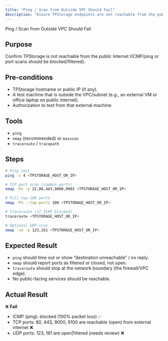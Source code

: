 ```yaml
---
title: "Ping / Scan from Outside VPC Should Fail"
description: "Ensure TPStorage endpoints are not reachable from the public internet and are protected by firewall rules."
---
```

Ping / Scan from Outside VPC Should Fail

## Purpose
Confirm TPStorage is not reachable from the public Internet (ICMP/ping or port scans should be blocked/filtered).

## Pre-conditions

* TPStorage hostname or public IP (if any).
* A test machine that is outside the VPC/subnet (e.g., an external VM or office laptop on public internet).
* Authorization to test from that external machine.

## Tools

* `ping`
* `nmap` (recommended) or `masscan`
* `traceroute` / `tracepath`

## Steps

```bash
# Ping test
ping -c 4 <TPSTORAGE_HOST_OR_IP>

# TCP port scan (common ports)
nmap -Pn -p 22,80,443,9000,9001 <TPSTORAGE_HOST_OR_IP>

# Full top-100 ports
nmap -Pn --top-ports 100 <TPSTORAGE_HOST_OR_IP>

# Traceroute (if ICMP blocked)
traceroute <TPSTORAGE_HOST_OR_IP>

# Optional UDP scan
nmap -sU -p 123,161 <TPSTORAGE_HOST_OR_IP>
```

## Expected Result

* `ping` should time out or show “destination unreachable” / no reply.
* `nmap` should report ports as filtered or closed, not open.
* `traceroute` should stop at the network boundary (the firewall/VPC edge).
* No public-facing services should be reachable.

## Actual Result
❌ **Fail**

* ICMP (ping): blocked (100% packet loss) ✅
* TCP ports: 80, 443, 9000, 9100 are reachable (open) from external internet ❌
* UDP ports: 123, 161 are open|filtered (needs review) ❌
